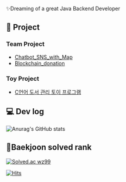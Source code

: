 ✨Dreaming of a great Java Backend Developer
## 📝 Project

### **Team Project**

- [Chatbot_SNS_with_Map]( https://github.com/WooJinDeve/BIT_Project--Chatbot_SNS_with_Map)
- [Blockchain_donation]( https://github.com/Donation-Project/backend)

### **Toy Project**

- [C언어 도서 관리 토이 프로그램]( https://github.com/oddnine/Book_Management_Program_C)

## 💻 Dev log</br>
 ![Anurag's GitHub stats](https://github-readme-stats.vercel.app/api?username=jangwon3828&show_icons=true&theme=cobalt)
 
 ## 🏅Baekjoon solved rank </br>
[![Solved.ac
wz99](http://mazassumnida.wtf/api/v2/generate_badge?boj=wz99)](https://solved.ac/wz99)

[![Hits](https://hits.seeyoufarm.com/api/count/incr/badge.svg?url=https%3A%2F%2Fgithub.com%2Fjangwon3828&count_bg=%2379C83D&title_bg=%23555555&icon=&icon_color=%23E7E7E7&title=hits&edge_flat=true)](https://hits.seeyoufarm.com)

